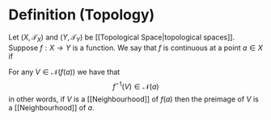 # Definition (Topology)

Let $(X, \mathcal{T}_{X})$ and $(Y, \mathcal{T}_{Y})$ be [[Topological Space|topological spaces]]. Suppose $f: X \to Y$ is a function. We say that $f$ is continuous at a point $a \in X$ if

For any $V \in \mathcal{N}(f(a))$ we have that
$$
f^{-1}(V) \in \mathcal{N}(a)
$$
in other words, if $V$ is a [[Neighbourhood]] of $f(a)$ then the preimage of $V$ is a [[Neighbourhood]] of $a$.